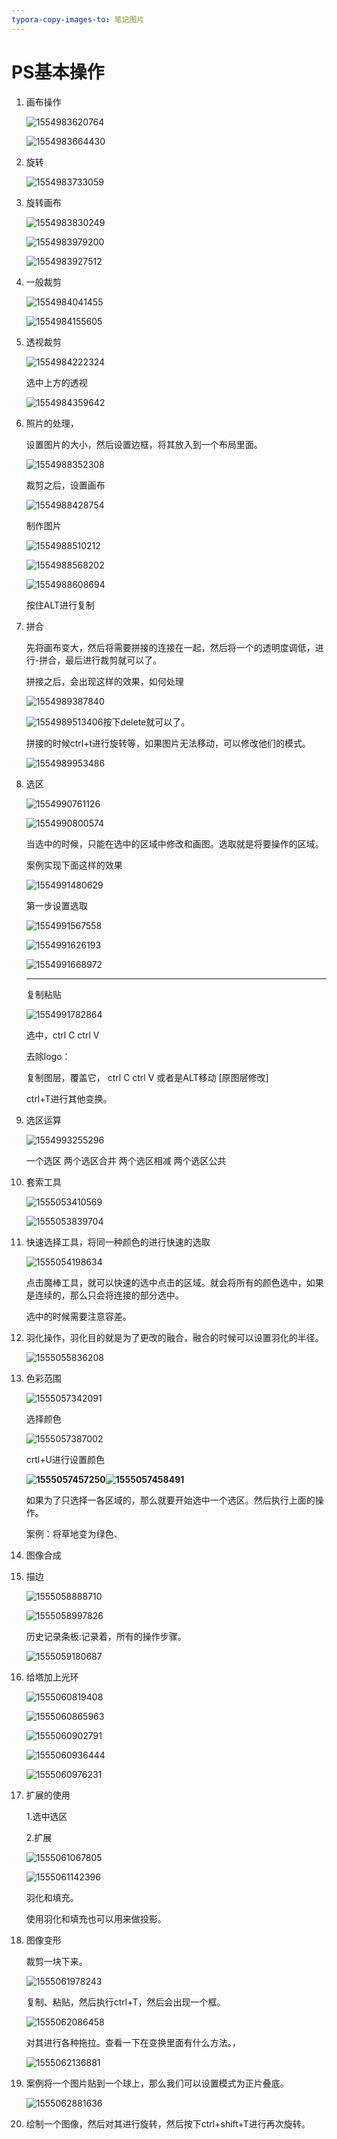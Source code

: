 ```yaml
---
typora-copy-images-to: 笔记图片
---
```


# PS基本操作

1. 画布操作

   ![1554983620764](笔记图片/1554983620764.png)

   ![1554983664430](笔记图片/1554983664430.png)

2. 旋转

   ![1554983733059](笔记图片/1554983733059.png)

3. 旋转画布

   ![1554983830249](笔记图片/1554983830249.png)

   ![1554983979200](笔记图片/1554983979200.png)

   ![1554983927512](笔记图片/1554983927512.png)

   

4. 一般裁剪

   ![1554984041455](笔记图片/1554984041455.png)

   ![1554984155605](笔记图片/1554984155605.png)

5. 透视裁剪

   ![1554984222324](笔记图片/1554984222324.png)

   选中上方的透视

   ![1554984359642](笔记图片/1554984359642.png)

6. 照片的处理，

   设置图片的大小，然后设置边框，将其放入到一个布局里面。

   ![1554988352308](笔记图片\1554988352308.png)

   裁剪之后，设置画布

   ![1554988428754](笔记图片/1554988428754.png)

   制作图片

   ![1554988510212](笔记图片\1554988510212.png)

   ![1554988568202](笔记图片/1554988568202.png)

   ![1554988608694](笔记图片/1554988608694.png)

   按住ALT进行复制

7. 拼合

   先将画布变大，然后将需要拼接的连接在一起，然后将一个的透明度调低，进行-拼合，最后进行裁剪就可以了。

   拼接之后，会出现这样的效果，如何处理

   ![1554989387840](笔记图片/1554989387840.png)

   ![1554989513406](笔记图片/1554989513406.png)按下delete就可以了。

   拼接的时候ctrl+t进行旋转等，如果图片无法移动，可以修改他们的模式。

   ![1554989953486](笔记图片/1554989953486.png)

8. 选区

   ![1554990761126](笔记图片/1554990761126.png)

   ![1554990800574](笔记图片/1554990800574.png)

   当选中的时候，只能在选中的区域中修改和画图。选取就是将要操作的区域。

   案例实现下面这样的效果

   ![1554991480629](笔记图片/1554991480629.png)

   第一步设置选取

   ![1554991567558](笔记图片/1554991567558.png)

   ![1554991626193](笔记图片/1554991626193.png)

   ![1554991668972](笔记图片/1554991668972.png)

   ---------

   复制粘贴

   ![1554991782864](笔记图片/1554991782864.png)

   选中，ctrl  C  ctrl  V   

   去除logo：

   复制图层，覆盖它， ctrl  C  ctrl  V  或者是ALT移动 [原图层修改]  

   ctrl+T进行其他变换。

9. 选区运算

   ![1554993255296](笔记图片/1554993255296.png)

   一个选区   两个选区合并  两个选区相减   两个选区公共

10. 套索工具

    ![1555053410569](笔记图片/1555053410569.png)

    ![1555053839704](笔记图片/1555053839704.png)

11. 快速选择工具，将同一种颜色的进行快速的选取

    ![1555054198634](笔记图片/1555054198634.png)

    点击魔棒工具，就可以快速的选中点击的区域。就会将所有的颜色选中，如果是连续的，那么只会将连接的部分选中。

    选中的时候需要注意容差。

12. 羽化操作，羽化目的就是为了更改的融合，融合的时候可以设置羽化的半径。

    ![1555055836208](笔记图片/1555055836208.png)

13. 色彩范围

    ![1555057342091](笔记图片/1555057342091.png)

    选择颜色

    ![1555057387002](笔记图片/1555057387002.png)

    crtl+U进行设置颜色

    **![1555057457250](E:\专题\ps基本操作\笔记图片\1555057457250.png)![1555057458491](笔记图片/1555057458491.png)**

    如果为了只选择一各区域的，那么就要开始选中一个选区。然后执行上面的操作。                                  

    案例：将草地变为绿色、                                                            

14. 图像合成

15. 描边

    ![1555058888710](笔记图片/1555058888710.png)

    ![1555058997826](笔记图片/1555058997826.png)

    历史记录条板:记录着，所有的操作步骤。

    ![1555059180687](笔记图片/1555059180687.png)

16. 给塔加上光环

    ![1555060819408](笔记图片/1555060819408.png)

    ![1555060865963](笔记图片/1555060865963.png)

    ![1555060902791](笔记图片/1555060902791.png)

    ![1555060936444](笔记图片/1555060936444.png)

    ![1555060976231](笔记图片/1555060976231.png)

17. 扩展的使用

    1.选中选区

    2.扩展

    ![1555061067805](笔记图片/1555061067805.png)

    ![1555061142396](笔记图片/1555061142396.png)

    羽化和填充。

    使用羽化和填充也可以用来做投影。

18. 图像变形

    裁剪一块下来。

    ![1555061978243](笔记图片/1555061978243.png)

    复制、粘贴，然后执行ctrl+T，然后会出现一个框。

    ![1555062086458](笔记图片/1555062086458.png)

    对其进行各种拖拉。查看一下在变换里面有什么方法。，

    ![1555062136881](笔记图片/1555062136881.png)

19. 案例将一个图片贴到一个球上，那么我们可以设置模式为正片叠底。

    ![1555062881636](笔记图片/1555062881636.png)

20. 绘制一个图像，然后对其进行旋转，然后按下ctrl+shift+T进行再次旋转。



